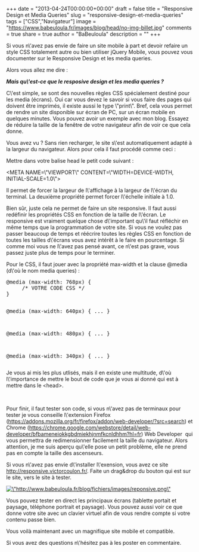 +++
date = "2013-04-24T00:00:00+00:00"
draft = false
title = "Responsive Design et Media Queries"
slug = "responsive-design-et-media-queries"
tags = ["CSS","Navigateur"]
image = "https://www.babeuloula.fr/images/blog/head/no-img-billet.jpg"
comments = true
share = true
author = "BaBeuloula"
description = ""
+++

<p>Si vous n\'avez pas envie de faire un site mobile &agrave; part et devoir refaire un style CSS totalement autre ou bien utiliser jQuery Mobile, vous pouvez vous documenter sur le Responsive Design et les media queries.</p>
<!--more-->
<p>Alors vous allez me dire :</p>
<p style=\"padding-left: 30px;\"><strong><em> Mais qu\'est-ce que le resposive design et les media queries ?</em></strong></p>
<p>C\'est simple, se sont des nouvelles r&egrave;gles CSS sp&eacute;cialement destin&eacute; pour les media (&eacute;crans). Oui car vous devez le savoir si vous faire des pages qui doivent &ecirc;tre imprim&eacute;s, il existe aussi le type \"print\". Bref, cela vous permet de rendre un site disponible sur &eacute;cran de PC, sur un &eacute;cran mobile en quelques minutes. Vous pouvez avoir un exemple avec mon blog. Essayez de r&eacute;duire la taille de la fen&ecirc;tre de votre navigateur afin de voir ce que cela donne.</p>
<p>Vous avez vu ? Sans rien recharger, le site s\'est automatiquement adapt&eacute; &agrave; la largeur du navigateur. Alors pour cela il faut proc&eacute;d&eacute; comme ceci :</p>
<p>Mettre dans votre balise head le petit code suivant :</p>
<p><span class=\"webkit-html-tag\" style=\"font-family: monospace; font-size: medium; white-space: pre-wrap;\">&lt;META <span class=\"webkit-html-attribute-name\">NAME</span>=\"<span class=\"webkit-html-attribute-value\">VIEWPORT</span>\" <span class=\"webkit-html-attribute-name\">CONTENT</span>=\"<span class=\"webkit-html-attribute-value\">WIDTH=DEVICE-WIDTH, INITIAL-SCALE=1.0</span>\"&gt;</span></p>
<p>Il permet de forcer la largeur de l\'affichage &agrave; la largeur de l\'&eacute;cran du terminal. La deuxi&egrave;me propri&eacute;t&eacute; permet forcer l\'&eacute;chelle initiale &agrave; 1.0.</p>
<p>Bien s&ucirc;r, juste cela ne permet de faire un site responsive. Il faut aussi red&eacute;finir les propri&eacute;t&eacute;s CSS en fonction de la taille de l\'&eacute;cran. Le responsive est vraiment quelque chose d\'important qu\'il faut r&eacute;fl&eacute;chir en m&ecirc;me temps que la programmation de votre site. Si vous ne voulez pas passer beaucoup de temps et r&eacute;&eacute;crire toutes les r&egrave;gles CSS en fonction de toutes les tailles d\'&eacute;crans vous avez int&eacute;r&ecirc;t &agrave; le faire en pourcentage. Si comme moi vous ne l\'avez pas pens&eacute; avant, ce n\'est pas grave, vous passez juste plus de temps pour le terminer.</p>
<p>Pour le CSS, il faut jouer avec la propri&eacute;t&eacute; max-width et la clause @media (d\'o&ugrave; le nom media queries) :</p>
<pre class=\"brush: css ; toolbar: false; first-line: 1; class-name: \'my_personnal_code\' \">@media (max-width: 768px) {
     /* VOTRE CODE CSS */
}

@media (max-width: 640px) {
     ...
}

@media (max-width: 480px) {
     ...
}

@media (max-width: 340px) {
     ...
}</pre>
<p>Je vous ai mis les plus utlis&eacute;s, mais il en existe une multitude, d\'o&ugrave; l\'importance de mettre le bout de code que je vous ai donn&eacute; qui est &agrave; mettre dans le &lt;head&gt;.&nbsp;</p>
<p>&nbsp;</p>
<p>Pour finir, il faut tester son code, si vous n\'avez pas de terminaux pour tester je vous conseille l\'extension Firefox (<a href=\"https://addons.mozilla.org/fr/firefox/addon/web-developer/?src=search\" target=\"_blank\">https://addons.mozilla.org/fr/firefox/addon/web-developer/?src=search</a>) et Chrome (<a href=\"https://chrome.google.com/webstore/detail/web-developer/bfbameneiokkgbdmiekhjnmfkcnldhhm?hl=fr\" target=\"_blank\">https://chrome.google.com/webstore/detail/web-developer/bfbameneiokkgbdmiekhjnmfkcnldhhm?hl=fr</a>)&nbsp;Web Developer &nbsp;qui vous permettra de redimensionner facilement la taille du navigateur. Alors attention, je me suis aper&ccedil;u qu\'elle pose un petit probl&egrave;me, elle ne prend pas en compte la taille des ascenseurs.</p>
<p>Si vous n\'avez pas envie d\'installer l\'exension, vous avez ce site <a title=\"http://responsive.victorcoulon.fr/\" href=\"http://responsive.victorcoulon.fr/\" target=\"_blank\">http://responsive.victorcoulon.fr/</a>. Faite un drag&amp;drop du bouton qui est sur le site, vers le site &agrave; tester.</p>
<p><a class=\"zoombox zgallery1\" href=\"http://www.babeuloula.fr/fichiers/images/reponsive.png\"><img style=\"vertical-align: middle; display: block; margin-left: auto; margin-right: auto;\" src=\"http://www.babeuloula.fr/fichiers/images/reponsive.png\" alt=\"http://www.babeuloula.fr/blog/fichiers/images/reponsive.png\" width=\"500\" height=\"389\" /></a></p>
<p>Vous pouvez tester en direct les principaux &eacute;crans (tablette portait et paysage, t&eacute;l&eacute;phone portrait et paysage). Vous pouvez aussi voir ce que donne votre site avec un clavier virtuel afin de vous rendre compte si votre contenu passe bien.</p>
<p>Vous voil&agrave; maintenant avec un magnifique site mobile et compatible.</p>
<p>Si vous avez des questions n\'h&eacute;sitez pas &agrave; les poster en commentaire.</p>